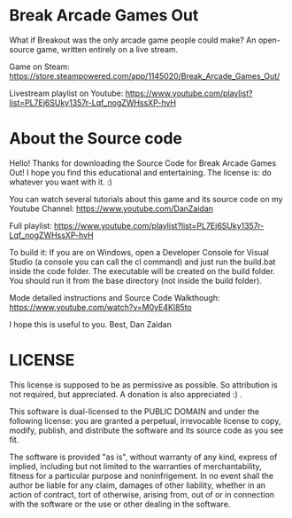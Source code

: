 # Break Arcade Games Out
What if Breakout was the only arcade game people could make? An open-source game, written entirely on a live stream.

Game on Steam: https://store.steampowered.com/app/1145020/Break_Arcade_Games_Out/

Livestream playlist on Youtube: https://www.youtube.com/playlist?list=PL7Ej6SUky1357r-Lqf_nogZWHssXP-hvH


# About the Source code

Hello!
Thanks for downloading the Source Code for Break Arcade Games Out!
I hope you find this educational and entertaining.
The license is: do whatever you want with it. :)


You can watch several tutorials about this game and its source code on my Youtube Channel:
https://www.youtube.com/DanZaidan

Full playlist:
https://www.youtube.com/playlist?list=PL7Ej6SUky1357r-Lqf_nogZWHssXP-hvH


To build it:
If you are on Windows, open a Developer Console for Visual Studio (a console you can call the cl command) and just run the build.bat inside the code folder.
The executable will be created on the build folder. You should run it from the base directory (not inside the build folder).

Mode detailed instructions and Source Code Walkthough:
https://www.youtube.com/watch?v=M0yE4Kl85to

I hope this is useful to you.
Best,
Dan Zaidan


# LICENSE

This license is supposed to be as permissive as possible. So attribution is not required, but appreciated. A donation is also appreciated :) .

This software is dual-licensed to the PUBLIC DOMAIN and under the following license: you are granted a perpetual, irrevocable license to copy, modify, publish, and distribute the software and its source code as you see fit.

The software is provided "as is", without warranty of any kind, express of implied, including but not limited to the warranties of merchantability, fitness for a particular purpose and noninfrigement. In no event shall the author be liable for any claim, damages of other liability, whether in an action of contract, tort of otherwise, arising from, out of or in connection with the software or the use or other dealing in the software.
